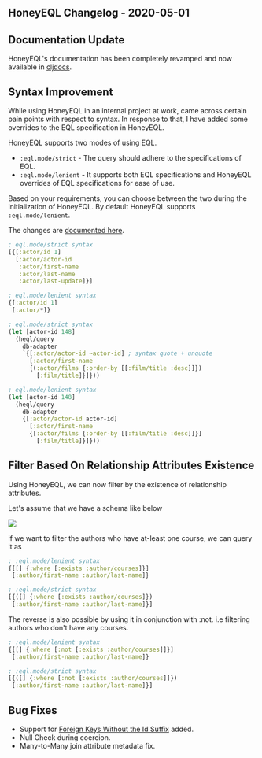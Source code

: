 ## HoneyEQL Changelog - 2020-05-01

## Documentation Update

HoneyEQL's documentation has been completely revamped and now available in [cljdocs](https://cljdoc.org/d/org.graphqlize/honeyeql).

## Syntax Improvement

While using HoneyEQL in an internal project at work, came across certain pain points with respect to syntax. In response to that, I have added some overrides to the EQL specification in HoneyEQL. 

HoneyEQL supports two modes of using EQL.

* `:eql.mode/strict` - The query should adhere to the specifications of EQL.
* `:eql.mode/lenient` - It supports both EQL specifications and HoneyEQL overrides of EQL specifications for ease of use.

Based on your requirements, you can choose between the two during the initialization of HoneyEQL. By default HoneyEQL supports `:eql.mode/lenient`.

The changes are [documented here](https://cljdoc.org/d/org.graphqlize/honeyeql/0.1.0-alpha29/doc/query-syntax). 

```clojure
; eql.mode/strict syntax
[{[:actor/id 1] 
  [:actor/actor-id
   :actor/first-name
   :actor/last-name
   :actor/last-update]}]

; eql.mode/lenient syntax
{[:actor/id 1] 
 [:actor/*]}
```

```clojure
; eql.mode/strict syntax
(let [actor-id 148]
  (heql/query
    db-adapter
    `{[:actor/actor-id ~actor-id] ; syntax quote + unquote
      [:actor/first-name
      {(:actor/films {:order-by [[:film/title :desc]]}) 
        [:film/title]}]}))

; eql.mode/lenient syntax
(let [actor-id 148]
  (heql/query
    db-adapter
    {[:actor/actor-id actor-id]
      [:actor/first-name
      {[:actor/films {:order-by [[:film/title :desc]]}]
        [:film/title]}]}))

```

## Filter Based On Relationship Attributes Existence

Using HoneyEQL, we can now filter by the existence of relationship attributes.

Let's assume that we have a schema like below

![](https://www.graphqlize.org/img/author_course_er_diagram.png)

if we want to filter the authors who have at-least one course, we can query it as

```clojure
; :eql.mode/lenient syntax
{[[] {:where [:exists :author/courses]}]
 [:author/first-name :author/last-name]}

; :eql.mode/strict syntax
[{([] {:where [:exists :author/courses]}) 
 [:author/first-name :author/last-name]}]
```

The reverse is also possible by using it in conjunction with :not. i.e filtering authors who don't have any courses.

```clojure
; :eql.mode/lenient syntax
{[[] {:where [:not [:exists :author/courses]]}]
 [:author/first-name :author/last-name]}

; :eql.mode/strict syntax
[{([] {:where [:not [:exists :author/courses]]}) 
 [:author/first-name :author/last-name]}]
```

## Bug Fixes

* Support for [Foreign Keys Without the Id Suffix](https://cljdoc.org/d/org.graphqlize/honeyeql/0.1.0-alpha29/doc/attributes#foreign-key-without-the-id-suffix) added.
* Null Check during coercion.
* Many-to-Many join attribute metadata fix.
